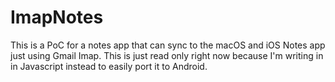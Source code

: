 # ImapNotes

This is a PoC for a notes app that can sync to the macOS and iOS Notes app just using Gmail Imap. This is just read only right now because I'm writing in in Javascript instead to easily port it to Android. 
